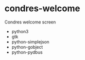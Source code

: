 condres-welcome
================

Condres welcome screen

* python3
* gtk
* python-simplejson
* python-gobject
* python-pydbus

